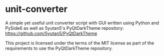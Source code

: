 # unit-converter
A simple yet useful unit converter script with GUI written using Python and PySide6 as well as 5yutan5's PyQtDarkTheme repository: https://github.com/5yutan5/PyQtDarkTheme

This project is licensed under the terms of the MIT license as part of the requirements to use the PyQtDarkTheme repository.
